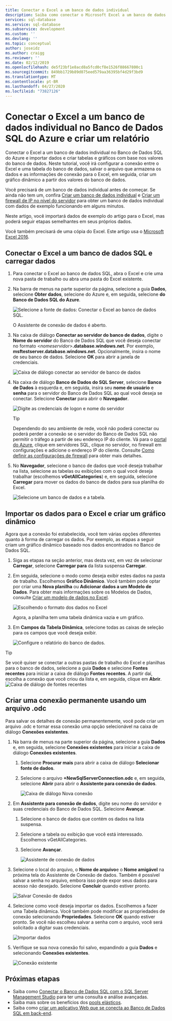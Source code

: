 ```yaml
---
title: Conectar o Excel a um banco de dados individual
description: Saiba como conectar o Microsoft Excel a um banco de dados individual no Banco de Dados SQL do Azure. Importar dados para o Excel para exploração de dados e geração de relatórios.
services: sql-database
ms.service: sql-database
ms.subservice: development
ms.custom: ''
ms.devlang: ''
ms.topic: conceptual
author: joseidz
ms.author: craigg
ms.reviewer: ''
ms.date: 02/12/2019
ms.openlocfilehash: de5f23bf1e8acd8a5fcd0cf8e1526f88667800c1
ms.sourcegitcommit: 849bb1729b89d075eed579aa36395bf4d29f3bd9
ms.translationtype: MT
ms.contentlocale: pt-BR
ms.lasthandoff: 04/27/2020
ms.locfileid: "73827126"
---
```

# <a name="connect-excel-to-a-single-database-in-azure-sql-database-and-create-a-report"></a>Conectar o Excel a um banco de dados individual no Banco de Dados SQL do Azure e criar um relatório

Conectar o Excel a um banco de dados individual no Banco de Dados SQL do Azure e importar dados e criar tabelas e gráficos com base nos valores do banco de dados. Neste tutorial, você irá configurar a conexão entre o Excel e uma tabela do banco de dados, salvar o arquivo que armazena os dados e as informações de conexão para o Excel, em seguida, criar um gráfico dinâmico a partir dos valores do banco de dados.

Você precisará de um banco de dados individual antes de começar. Se ainda não tem um, confira [Criar um banco de dados individual](sql-database-single-database-get-started.md) e [Criar um firewall de IP no nível do servidor](sql-database-server-level-firewall-rule.md) para obter um banco de dados individual com dados de exemplo funcionando em alguns minutos.

Neste artigo, você importará dados de exemplo do artigo para o Excel, mas poderá seguir etapas semelhantes em seus próprios dados.

Você também precisará de uma cópia do Excel. Este artigo usa o [Microsoft Excel 2016](https://products.office.com/).

## <a name="connect-excel-to-a-sql-database-and-load-data"></a>Conectar o Excel a um banco de dados SQL e carregar dados

1. Para conectar o Excel ao banco de dados SQL, abra o Excel e crie uma nova pasta de trabalho ou abra uma pasta do Excel existente.
2. Na barra de menus na parte superior da página, selecione a guia **Dados**, selecione **Obter dados**, selecione do Azure e, em seguida, selecione **do Banco de Dados SQL do Azure**. 

   ![Selecione a fonte de dados: Conectar o Excel ao banco de dados SQL.](./media/sql-database-connect-excel/excel_data_source.png)

   O Assistente de conexão de dados é aberto.
3. Na caixa de diálogo **Conectar ao servidor do banco de dados**, digite o **Nome do servidor** do Banco de Dados SQL que você deseja conectar no formato <*nomeservidor*>**.database.windows.net**. Por exemplo, **msftestserver.database.windows.net**. Opcionalmente, insira o nome de seu banco de dados. Selecione **OK** para abrir a janela de credenciais. 

   ![Caixa de diálogo conectar ao servidor de banco de dados](media/sql-database-connect-excel/server-name.png)

4. Na caixa de diálogo **Banco de Dados do SQL Server**, selecione **Banco de Dados** à esquerda e, em seguida, insira seu **nome de usuário** e **senha** para o servidor do Banco de Dados SQL ao qual você deseja se conectar. Selecione **Conectar** para abrir o **Navegador**. 

   ![Digite as credenciais de logon e nome do servidor](./media/sql-database-connect-excel/connect-to-server.png)

   > [!TIP]
   > Dependendo do seu ambiente de rede, você não poderá conectar ou poderá perder a conexão se o servidor do Banco de Dados SQL não permitir o tráfego a partir de seu endereço IP do cliente. Vá para o [portal do Azure](https://portal.azure.com/), clique em servidores SQL, clique no servidor, no firewall em configurações e adicione o endereço IP do cliente. Consulte [Como definir as configurações de firewall](sql-database-configure-firewall-settings.md) para obter mais detalhes.

5. No **Navegador**, selecione o banco de dados que você deseja trabalhar na lista, selecione as tabelas ou exibições com o qual você deseja trabalhar (escolhemos **vGetAllCategories**) e, em seguida, selecione **Carregar** para mover os dados do banco de dados para sua planilha do Excel.

    ![Selecione um banco de dados e a tabela.](./media/sql-database-connect-excel/select-database-and-table.png)

## <a name="import-the-data-into-excel-and-create-a-pivot-chart"></a>Importar os dados para o Excel e criar um gráfico dinâmico

Agora que a conexão foi estabelecida, você tem várias opções diferentes quanto à forma de carregar os dados. Por exemplo, as etapas a seguir criam um gráfico dinâmico baseado nos dados encontrados no Banco de Dados SQL. 

1. Siga as etapas na seção anterior, mas desta vez, em vez de selecionar **Carregar**, selecione **Carregar para** da lista suspensa **Carregar**.
2. Em seguida, selecione o modo como deseja exibir estes dados na pasta de trabalho. Escolhemos **Gráfico Dinâmico**. Você também pode optar por criar uma **Nova planilha** ou **Adicionar dados a um Modelo de Dados**. Para obter mais informações sobre os Modelos de Dados, consulte [Criar um modelo de dados no Excel](https://support.office.com/article/Create-a-Data-Model-in-Excel-87E7A54C-87DC-488E-9410-5C75DBCB0F7B). 

    ![Escolhendo o formato dos dados no Excel](./media/sql-database-connect-excel/import-data.png)

    Agora, a planilha tem uma tabela dinâmica vazia e um gráfico.
3. Em **Campos da Tabela Dinâmica**, selecione todas as caixas de seleção para os campos que você deseja exibir.

    ![Configure o relatório do banco de dados.](./media/sql-database-connect-excel/power-pivot-results.png)

> [!TIP]
> Se você quiser se conectar a outras pastas de trabalho do Excel e planilhas para o banco de dados, selecione a guia **Dados** e selecione **Fontes recentes** para iniciar a caixa de diálogo **Fontes recentes**. A partir daí, escolha a conexão que você criou da lista e, em seguida, clique em **Abrir**.
> ![Caixa de diálogo de fontes recentes](media/sql-database-connect-excel/recent-connections.png)

## <a name="create-a-permanent-connection-using-odc-file"></a>Criar uma conexão permanente usando um arquivo .odc

Para salvar os detalhes de conexão permanentemente, você pode criar um arquivo .odc e tornar essa conexão uma opção selecionável na caixa de diálogo **Conexões existentes**. 

1. Na barra de menus na parte superior da página, selecione a guia **Dados** e, em seguida, selecione **Conexões existentes** para iniciar a caixa de diálogo **Conexões existentes**. 
   1. Selecione **Procurar mais** para abrir a caixa de diálogo **Selecionar fonte de dados**.   
   2. Selecione o arquivo **+NewSqlServerConnection.odc** e, em seguida, selecione **Abrir** para abrir o **Assistente para conexão de dados**.

      ![Caixa de diálogo Nova conexão](media/sql-database-connect-excel/new-connection.png)

2. Em **Assistente para conexão de dados**, digite seu nome do servidor e suas credenciais do Banco de Dados SQL. Selecione **Avançar**. 
   1. Selecione o banco de dados que contém os dados na lista suspensa. 
   2. Selecione a tabela ou exibição que você está interessado. Escolhemos vGetAllCategories.
   3. Selecione **Avançar**. 

      ![Assistente de conexão de dados](media/sql-database-connect-excel/data-connection-wizard.png) 

3. Selecione o local do arquivo, o **Nome de arquivo**e o **Nome amigável** na próxima tela do Assistente de Conexão de dados. Também é possível salvar a senha no arquivo, embora isso pode expor seus dados para acesso não desejado. Selecione **Concluir** quando estiver pronto. 

    ![Salvar Conexão de dados](media/sql-database-connect-excel/save-data-connection.png)

4. Selecione como você deseja importar os dados. Escolhemos a fazer uma Tabela dinâmica. Você também pode modificar as propriedades de conexão selecionando **Propriedades**. Selecione **OK** quando estiver pronto. Se você não escolheu salvar a senha com o arquivo, você será solicitado a digitar suas credenciais. 

    ![Importar dados](media/sql-database-connect-excel/import-data2.png)

5. Verifique se sua nova conexão foi salvo, expandindo a guia **Dados** e selecionando **Conexões existentes**. 

    ![Conexão existente](media/sql-database-connect-excel/existing-connection.png)

## <a name="next-steps"></a>Próximas etapas

* Saiba como [Conectar o Banco de Dados SQL com o SQL Server Management Studio](sql-database-connect-query-ssms.md) para ter uma consulta e análise avançadas.
* Saiba mais sobre os benefícios dos [pools elásticos](sql-database-elastic-pool.md).
* Saiba como [criar um aplicativo Web que se conecta ao Banco de Dados SQL em back-end](../app-service/app-service-web-tutorial-dotnet-sqldatabase.md).
